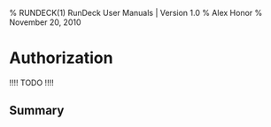 % RUNDECK(1) RunDeck User Manuals | Version 1.0
% Alex Honor
% November 20, 2010

# Authorization

 !!!! TODO !!!!
 
 
## Summary